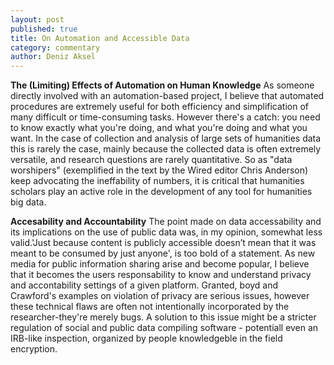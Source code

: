 ```yaml
---
layout: post
published: true
title: On Automation and Accessible Data
category: commentary
author: Deniz Aksel
---
```


**The (Limiting) Effects of Automation on Human Knowledge**
As someone directly involved with an automation-based project, I believe that automated procedures are extremely useful for  both efficiency and simplification of many difficult or time-consuming tasks. However there's a catch: you need to know exactly what you're doing, and what you're doing and what you want. In the case of collection and analysis of large sets of humanities data this is rarely the case, mainly because the collected data is often extremely versatile, and research questions are rarely quantitative. So as "data worshipers" (exemplified in the text by the Wired editor Chris Anderson) keep advocating the ineffability of numbers, it is critical that humanities scholars play an active role in the development of any tool for humanities big data.


**Accesability and Accountability**
The point made on data accessability and its implications on the use of public data was, in my opinion, somewhat less valid.'Just because content is publicly accessible doesn’t mean that it was meant to be consumed by just anyone', is too bold of a statement. As new media for public information sharing arise and become popular, I believe that it becomes the users responsability to know and understand privacy and accontability settings of a given platform. Granted, boyd and Crawford's examples on violation of privacy are serious issues, however these technical flaws are often not intentionally incorporated by the researcher-they're merely bugs. A solution to this issue might be a stricter regulation of social and public data compiling software - potentiall even an IRB-like inspection, organized by people knowledgeble in the field encryption.
